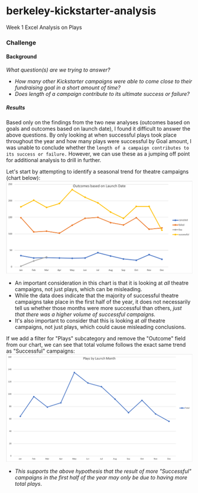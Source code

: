 # berkeley-kickstarter-analysis
Week 1 Excel Analysis on Plays

### Challenge
  #### Background
  _What question(s) are we trying to answer?_
  - *How many other Kickstarter campaigns were able to come close to their fundraising goal in a short amount of time?*
  - *Does length of a campaign contribute to its ultimate success or failure?*
  
  ##### Results
  Based only on the findings from the two new analyses (outcomes based on goals and outcomes based on launch date), I found it difficult to answer the above questions. By only looking at when successful plays took place throughout the year and how many plays were successful by Goal amount, I was unable to conclude whether the `length of a campaign contributes to its success or failure.` However, we can use these as a jumping off point for additional analysis to drill in further.
   
  Let's start by attempting to identify a seasonal trend for theatre campaigns (chart below):
   ![Outcomes based on Launch Date](https://github.com/csparkma/berkeley-kickstarter-analysis/blob/master/Outcomes%20based%20on%20Launch%20Date.png)
 
 - An important consideration in this chart is that it is looking at _all_ theatre campaigns, not just plays, which can be misleading.
 - While the data does indicate that the majority of successful theatre campaigns take place in the first half of the year, it does not necessarily tell us whether those months were more successful than others, *just that there was a higher volume of successful campaigns.*
 - It's also important to consider that this is looking at _all_ theatre campaigns, not just plays, which could cause misleading conclusions.
 
If we add a filter for "Plays" subcategory and remove the "Outcome" field from our chart, we can see that total volume follows the exact same trend as "Successful" campaigns:
 ![Plays based on Launch Date](https://github.com/csparkma/berkeley-kickstarter-analysis/blob/master/Plays%20by%20Launch%20Date.png)
  
 - *This supports the above hypothesis that the result of more "Successful" campaigns in the first half of the year may only be due to having more total plays*.
 
